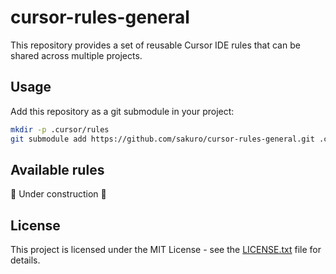 # cursor-rules-general

This repository provides a set of reusable Cursor IDE rules that can be shared
across multiple projects.

## Usage

Add this repository as a git submodule in your project:

```bash
mkdir -p .cursor/rules
git submodule add https://github.com/sakuro/cursor-rules-general.git .cursor/rules/general
```

## Available rules

:construction: Under construction :construction:

## License

This project is licensed under the MIT License - see the [LICENSE.txt](LICENSE.txt) file for details.
